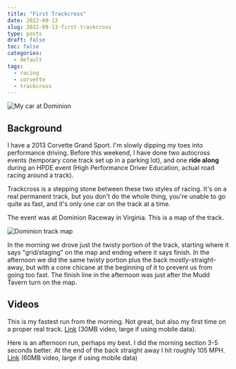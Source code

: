 ```yaml
---
title: "First Trackcross"
date: 2022-09-13
slug: 2022-09-13-first-trackcross
type: posts
draft: false
toc: false
categories:
  - default
tags:
  - racing
  - corvette
  - trackcross
---
```


![My car at Dominion](/first-trackcross/IMG_2664.jpg)

## Background

I have a 2013 Corvette Grand Sport. I'm slowly dipping my toes into performance
driving. Before this weekend, I have done two autocross events (temporary cone
track set up in a parking lot), and one **ride along** during an HPDE event
(High Performance Driver Education, actual road racing around a track).

Trackcross is a stepping stone between these two styles of racing. It's on a
real permanent track, but you don't do the whole thing, you're unable to go
quite as fast, and it's only one car on the track at a time.

The event was at Dominion Raceway in Virginia.  This is a map of the track.

![Dominion track map](/first-trackcross/course.jpg)

In the morning we drove just the twisty portion of the track, starting where it
says "grid/staging" on the map and ending where it says finish. In the
afternoon we did the same twisty portion plus the back mostly-straight-away,
but with a cone chicane at the beginning of it to prevent us from going too
fast. The finish line in the afternoon was just after the Mudd Tavern turn on
the map.

## Videos

This is my fastest run from the morning. Not great, but also my first time on a
proper real track. [Link](/first-trackcross/morning6-30MB.mp4) (30MB video,
large if using mobile data).

Here is an afternoon run, perhaps my best. I did the morning section 3-5
seconds better. At the end of the back straight away I hit roughly 105
MPH. [Link](/first-trackcross/afternoon7-60MB.mp4)
(60MB video, large if using mobile data)

